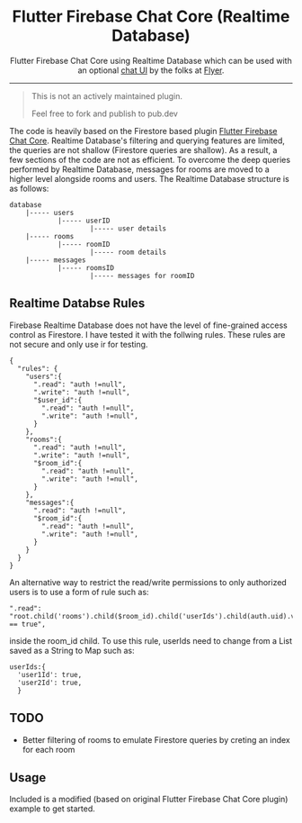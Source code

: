 <h1 align="center">Flutter Firebase Chat Core (Realtime Database)</h1>

<p align="center">
  Flutter Firebase Chat Core using Realtime Database which can be used with an optional <a href="https://pub.dev/packages/flutter_chat_ui">chat UI</a> by the folks at <a href="https://flyer.chat/">Flyer</a>.
</p>

<hr>

> This is not an actively maintained plugin.
> 
> Feel free to fork and publish to pub.dev

The code is heavily based on the Firestore based plugin <a href="https://github.com/flyerhq/flutter_firebase_chat_core">Flutter Firebase Chat Core</a>. Realtime Database's filtering and querying features are limited, the queries are not shallow (Firestore queries are shallow). As a result, a few sections of the code are not as efficient. To overcome the deep queries performed by Realtime Database, messages for rooms are moved to a higher level alongside rooms and users. The Realtime Database structure is as follows:

```
database
    |----- users
            |----- userID
                    |----- user details
    |----- rooms
            |----- roomID
                    |----- room details
    |----- messages
            |----- roomsID
                    |----- messages for roomID
```

## Realtime Databse Rules
Firebase Realtime Database does not have the level of fine-grained access control as Firestore. I have tested it with the follwing rules. These rules are not secure and only use ir for testing.
```
{
  "rules": {
    "users":{
      ".read": "auth !=null",
      ".write": "auth !=null",
      "$user_id":{
        ".read": "auth !=null",
        ".write": "auth !=null",
      }
    },
    "rooms":{
      ".read": "auth !=null",
      ".write": "auth !=null",
      "$room_id":{
        ".read": "auth !=null",
        ".write": "auth !=null",
      }
    },
    "messages":{
      ".read": "auth !=null",
      "$room_id":{
        ".read": "auth !=null",
        ".write": "auth !=null",
      }
    }
  }
}
```
An alternative way to restrict the read/write permissions to only authorized users is to use a form of rule such as:
```
".read": "root.child('rooms').child($room_id).child('userIds').child(auth.uid).val() == true",
```
inside the room_id child. To use this rule, userIds need to change from a List saved as a String to Map such as:
```
userIds:{
  'user1Id': true,
  'user2Id': true,
  }
```


## TODO

* Better filtering of rooms to emulate Firestore queries by creting an index for each room

## Usage

Included is a modified (based on original Flutter Firebase Chat Core plugin) example to get started.
